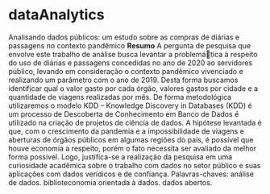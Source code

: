 # dataAnalytics
Analisando dados públicos: um estudo sobre as compras de diárias e passagens no contexto pandêmico
**Resumo**
A pergunta de pesquisa que envolve este trabalho de análise busca levantar a problemática à respeito do uso de diárias e passagens concedidas no ano de 2020 ao servidores
público, levando em consideração o contexto pandêmico vivenciado e realizando um
parâmetro com o ano de 2019. Desta forma buscamos identificar qual o valor gasto
por cada órgão, valores gastos por cidade e a quantidade de viagens realizadas por
mês. De forma metodológica utilizaremos o modelo KDD – Knowledge Discovery in
Databases (KDD) é um processo de Descoberta de Conhecimento em Banco de Dados
é utilizado na criação de projetos de ciência de dados. A hipótese levantada é que,
com o crescimento da pandemia e a impossibilidade de viagens e aberturas de órgãos
públicos em algumas regiões do país, é possível que houve economia a respeito, porém
o fato necessita ser avaliado da melhor forma possível. Logo, justifica-se a realização da
pesquisa em uma curiosidade acadêmica sobre o trabalho com dados no setor público
e suas aplicações com dados verídicos e de confiança.
Palavras-chaves: análise de dados. biblioteconomia orientada à dados. dados abertos.
